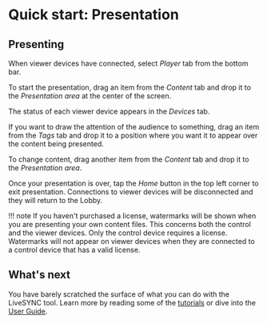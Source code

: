 # Quick start: Presentation

## Presenting

When viewer devices have connected, select *Player* tab from the bottom bar.

To start the presentation, drag an item from the *Content* tab and drop it to the *Presentation area* at the center of the screen.

The status of each viewer device appears in the *Devices* tab.

If you want to draw the attention of the audience to something, drag an item from the *Tags* tab and drop it to a position where you want it to appear over the content being presented.

To change content, drag another item from the *Content* tab and drop it to the *Presentation area*.

Once your presentation is over, tap the *Home* button in the top left corner to exit presentation. Connections to viewer devices will be disconnected and they will return to the Lobby.

!!! note
    If you haven't purchased a license, watermarks will be shown when you are presenting your own content files. This concerns both the control and the viewer devices. Only the control device requires a license. Watermarks will not appear on viewer devices when they are connected to a control device that has a valid license.

## What's next

You have barely scratched the surface of what you can do with the LiveSYNC tool. Learn more by reading some of the [tutorials](../tutorials/tutorials.md) or dive into the [User Guide](../user_guide/user_guide.md).
